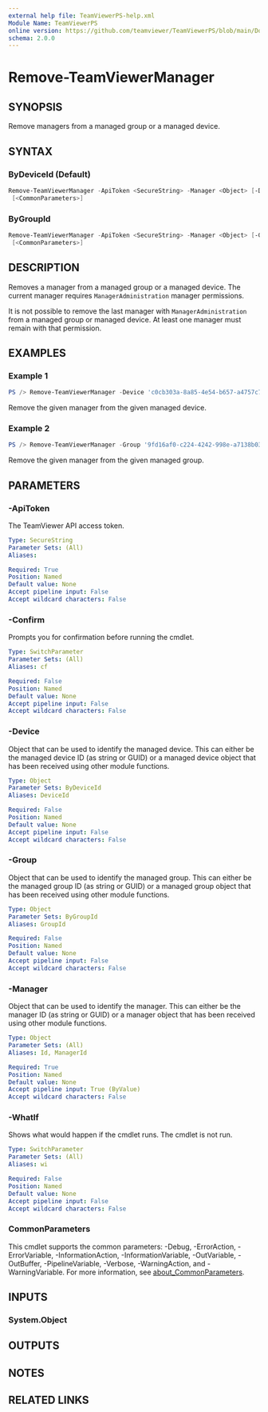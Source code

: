 ```yaml
---
external help file: TeamViewerPS-help.xml
Module Name: TeamViewerPS
online version: https://github.com/teamviewer/TeamViewerPS/blob/main/Docs/Help/Remove-TeamViewerManager.md
schema: 2.0.0
---
```


# Remove-TeamViewerManager

## SYNOPSIS

Remove managers from a managed group or a managed device.

## SYNTAX

### ByDeviceId (Default)

```powershell
Remove-TeamViewerManager -ApiToken <SecureString> -Manager <Object> [-Device <Object>] [-WhatIf] [-Confirm]
 [<CommonParameters>]
```

### ByGroupId

```powershell
Remove-TeamViewerManager -ApiToken <SecureString> -Manager <Object> [-Group <Object>] [-WhatIf] [-Confirm]
 [<CommonParameters>]
```

## DESCRIPTION

Removes a manager from a managed group or a managed device.
The current manager requires `ManagerAdministration` manager permissions.

It is not possible to remove the last manager with `ManagerAdministration` from
a managed group or managed device. At least one manager must remain with that
permission.

## EXAMPLES

### Example 1

```powershell
PS /> Remove-TeamViewerManager -Device 'c0cb303a-8a85-4e54-b657-a4757c791aef' -Manager '57e8f75e-8e6f-4450-a59d-10e02ccf5986'
```

Remove the given manager from the given managed device.

### Example 2

```powershell
PS /> Remove-TeamViewerManager -Group '9fd16af0-c224-4242-998e-a7138b038dbb' -Manager '57e8f75e-8e6f-4450-a59d-10e02ccf5986'
```

Remove the given manager from the given managed group.

## PARAMETERS

### -ApiToken

The TeamViewer API access token.

```yaml
Type: SecureString
Parameter Sets: (All)
Aliases:

Required: True
Position: Named
Default value: None
Accept pipeline input: False
Accept wildcard characters: False
```

### -Confirm

Prompts you for confirmation before running the cmdlet.

```yaml
Type: SwitchParameter
Parameter Sets: (All)
Aliases: cf

Required: False
Position: Named
Default value: None
Accept pipeline input: False
Accept wildcard characters: False
```

### -Device

Object that can be used to identify the managed device.
This can either be the managed device ID (as string or GUID) or a managed device
object that has been received using other module functions.

```yaml
Type: Object
Parameter Sets: ByDeviceId
Aliases: DeviceId

Required: False
Position: Named
Default value: None
Accept pipeline input: False
Accept wildcard characters: False
```

### -Group

Object that can be used to identify the managed group.
This can either be the managed group ID (as string or GUID) or a managed group
object that has been received using other module functions.

```yaml
Type: Object
Parameter Sets: ByGroupId
Aliases: GroupId

Required: False
Position: Named
Default value: None
Accept pipeline input: False
Accept wildcard characters: False
```

### -Manager

Object that can be used to identify the manager.
This can either be the manager ID (as string or GUID) or a manager object that
has been received using other module functions.

```yaml
Type: Object
Parameter Sets: (All)
Aliases: Id, ManagerId

Required: True
Position: Named
Default value: None
Accept pipeline input: True (ByValue)
Accept wildcard characters: False
```

### -WhatIf

Shows what would happen if the cmdlet runs.
The cmdlet is not run.

```yaml
Type: SwitchParameter
Parameter Sets: (All)
Aliases: wi

Required: False
Position: Named
Default value: None
Accept pipeline input: False
Accept wildcard characters: False
```

### CommonParameters

This cmdlet supports the common parameters: -Debug, -ErrorAction, -ErrorVariable, -InformationAction, -InformationVariable, -OutVariable, -OutBuffer, -PipelineVariable, -Verbose, -WarningAction, and -WarningVariable. For more information, see [about_CommonParameters](http://go.microsoft.com/fwlink/?LinkID=113216).

## INPUTS

### System.Object

## OUTPUTS

## NOTES

## RELATED LINKS
